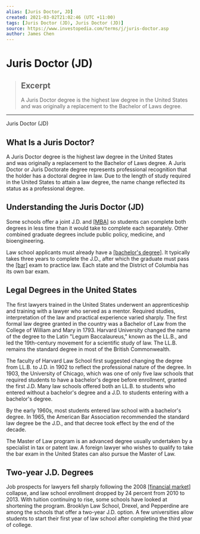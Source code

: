 ```yaml
---
alias: [Juris Doctor, JD]
created: 2021-03-02T21:02:46 (UTC +11:00)
tags: [Juris Doctor (JD), Juris Doctor (JD)]
source: https://www.investopedia.com/terms/j/juris-doctor.asp
author: James Chen
---
```


# Juris Doctor (JD)

> ## Excerpt
> A Juris Doctor degree is the highest law degree in the United States and was originally a replacement to the Bachelor of Laws degree.

---

Juris Doctor (JD)
## What Is a Juris Doctor?

A Juris Doctor degree is the highest law degree in the United States and was originally a replacement to the Bachelor of Laws degree. A Juris Doctor or Juris Doctorate degree represents professional recognition that the holder has a doctoral degree in law. Due to the length of study required in the United States to attain a law degree, the name change reflected its status as a professional degree.

## Understanding the Juris Doctor (JD)

Some schools offer a joint J.D. and [[MBA]](https://www.investopedia.com/articles/personal-finance/011415/when-mba-worth-it.asp) so students can complete both degrees in less time than it would take to complete each separately. Other combined graduate degrees include public policy, medicine, and bioengineering.

Law school applicants must already have a [[bachelor's degree]](https://www.investopedia.com/articles/professionaleducation/11/accelerated-bachelors-masters-degree.asp). It typically takes three years to complete the J.D., after which the graduate must pass the [[bar]](https://www.investopedia.com/terms/b/bar.asp) exam to practice law. Each state and the District of Columbia has its own bar exam.

## Legal Degrees in the United States

The first lawyers trained in the United States underwent an apprenticeship and training with a lawyer who served as a mentor. Required studies, interpretation of the law and practical experience varied sharply. The first formal law degree granted in the country was a Bachelor of Law from the College of William and Mary in 1793. Harvard University changed the name of the degree to the Latin "Legum Baccalaureus," known as the LL.B., and led the 19th-century movement for a scientific study of law. The LL.B. remains the standard degree in most of the British Commonwealth.

The faculty of Harvard Law School first suggested changing the degree from LL.B. to J.D. in 1902 to reflect the professional nature of the degree. In 1903, the University of Chicago, which was one of only five law schools that required students to have a bachelor's degree before enrollment, granted the first J.D. Many law schools offered both an LL.B. to students who entered without a bachelor's degree and a J.D. to students entering with a bachelor's degree.

By the early 1960s, most students entered law school with a bachelor's degree. In 1965, the American Bar Association recommended the standard law degree be the J.D., and that decree took effect by the end of the decade.

The Master of Law program is an advanced degree usually undertaken by a specialist in tax or patent law. A foreign lawyer who wishes to qualify to take the bar exam in the United States can also pursue the Master of Law.

## Two-year J.D. Degrees

Job prospects for lawyers fell sharply following the 2008 [[financial market]](https://www.investopedia.com/terms/f/financial-market.asp) collapse, and law school enrollment dropped by 24 percent from 2010 to 2013. With tuition continuing to rise, some schools have looked at shortening the program. Brooklyn Law School, Drexel, and Pepperdine are among the schools that offer a two-year J.D. option. A few universities allow students to start their first year of law school after completing the third year of college.
